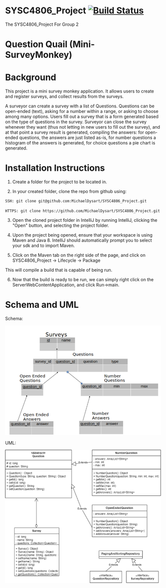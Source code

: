 # SYSC4806_Project [![Build Status](https://travis-ci.com/MichaelDysart/SYSC4806_Project.png?branch=master)](https://travis-ci.com/MichaelDysart/SYSC4806_Project)
The SYSC4806_Project For Group 2

Question Quail (Mini-SurveyMonkey)
==============

# Background
This project is a mini survey monkey application. It allows users to 
create and register surveys, and collect results from the surveys.

A surveyor can create a survey with a list of Questions. Questions can be open-ended (text), asking for a number within a range, or asking to choose among many options.  Users fill out a survey that is a form generated based on the type of questions in the survey. Surveyor can close the survey whenever they want (thus not letting in new users to fill out the survey), and at that point a survey result is generated, compiling the answers: for open-ended questions, the answers are just listed as-is, for number questions a histogram of the answers is generated, for choice questions a pie chart is generated.

# Installation Instructions
  1. Create a folder for the project to be located in.
  
  2. In your created folder, clone the repo from github using: 
  
    SSH: git clone git@github.com:MichaelDysart/SYSC4806_Project.git
    
    HTTPS: git clone https://github.com/MichaelDysart/SYSC4806_Project.git
    
  3. Open the cloned project folder in IntelliJ by running IntelliJ, clicking the "Open" button, and selecting the project folder.
  
  4. Upon the project being opened, ensure that your workspace is using Maven and Java 8. IntelliJ should automatically prompt you to select your sdk and to import Maven.
  
  5. Click on the Maven tab on the right side of the page, and click on 
  SYSC4806_Project -> Lifecycle -> Package
  
  This will compile a build that is capable of being run.
  
  6. Now that the build is ready to be run, we can simply right click on the ServerWebContentApplication, and click Run->main.

# Schema and UML
Schema:

![Schema](Resources/Schema.png)

UML:

![UML](Resources/uml-diagram.png)
